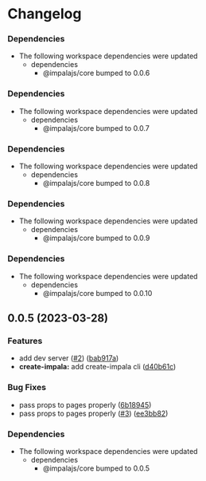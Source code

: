 # Changelog

### Dependencies

* The following workspace dependencies were updated
  * dependencies
    * @impalajs/core bumped to 0.0.6

### Dependencies

* The following workspace dependencies were updated
  * dependencies
    * @impalajs/core bumped to 0.0.7

### Dependencies

* The following workspace dependencies were updated
  * dependencies
    * @impalajs/core bumped to 0.0.8

### Dependencies

* The following workspace dependencies were updated
  * dependencies
    * @impalajs/core bumped to 0.0.9

### Dependencies

* The following workspace dependencies were updated
  * dependencies
    * @impalajs/core bumped to 0.0.10

## 0.0.5 (2023-03-28)


### Features

* add dev server ([#2](https://github.com/ascorbic/impala/issues/2)) ([bab917a](https://github.com/ascorbic/impala/commit/bab917a28df70d9df691f7d1db61bf6e140b7acb))
* **create-impala:** add create-impala cli ([d40b61c](https://github.com/ascorbic/impala/commit/d40b61c469223bc88d62fce156790ecaf2090e49))


### Bug Fixes

* pass props to pages properly ([6b18945](https://github.com/ascorbic/impala/commit/6b189453d821ad85fdf828f5d270c754fecb0b26))
* pass props to pages properly ([#3](https://github.com/ascorbic/impala/issues/3)) ([ee3bb82](https://github.com/ascorbic/impala/commit/ee3bb8279987dcdd0655ef02a53bad883ee3413a))


### Dependencies

* The following workspace dependencies were updated
  * dependencies
    * @impalajs/core bumped to 0.0.5

